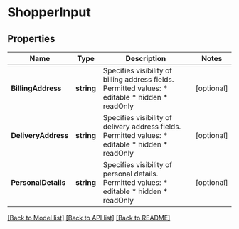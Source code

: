 # ShopperInput

## Properties

Name | Type | Description | Notes
------------ | ------------- | ------------- | -------------
**BillingAddress** | **string** | Specifies visibility of billing address fields.  Permitted values: * editable * hidden * readOnly | [optional] 
**DeliveryAddress** | **string** | Specifies visibility of delivery address fields.  Permitted values: * editable * hidden * readOnly | [optional] 
**PersonalDetails** | **string** | Specifies visibility of personal details.  Permitted values: * editable * hidden * readOnly | [optional] 

[[Back to Model list]](../README.md#documentation-for-models) [[Back to API list]](../README.md#documentation-for-api-endpoints) [[Back to README]](../README.md)


